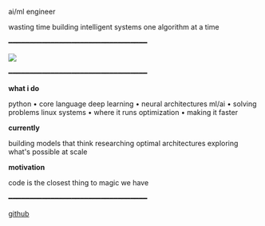 ai/ml engineer

wasting time building intelligent systems
one algorithm at a time

━━━━━━━━━━━━━━━━━━━━━━━━━━━━━━━━━

![](https://media.giphy.com/media/ZVik7pBtu9dNS/giphy.gif)

━━━━━━━━━━━━━━━━━━━━━━━━━━━━━━━━━

**what i do**

python          • core language
deep learning   • neural architectures
ml/ai           • solving problems
linux systems   • where it runs
optimization    • making it faster

**currently**

building models that think
researching optimal architectures
exploring what's possible at scale

**motivation**

code is the closest thing to magic we have

━━━━━━━━━━━━━━━━━━━━━━━━━━━━━━━━━

[github](https://github.com/mavihsrr)